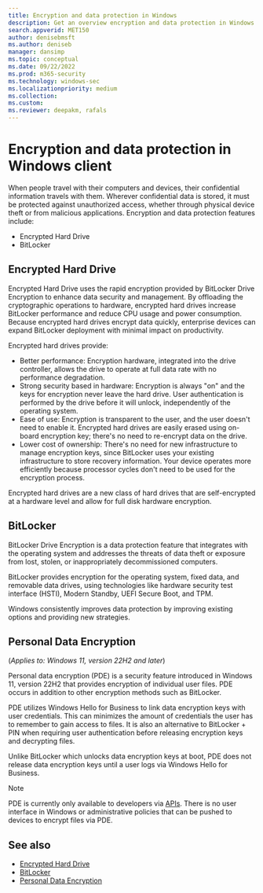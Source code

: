 ```yaml
---
title: Encryption and data protection in Windows
description: Get an overview encryption and data protection in Windows 11 and Windows 10
search.appverid: MET150 
author: denisebmsft
ms.author: deniseb
manager: dansimp 
ms.topic: conceptual
ms.date: 09/22/2022
ms.prod: m365-security
ms.technology: windows-sec
ms.localizationpriority: medium
ms.collection: 
ms.custom: 
ms.reviewer: deepakm, rafals  
---
```


# Encryption and data protection in Windows client

When people travel with their computers and devices, their confidential information travels with them. Wherever confidential data is stored, it must be protected against unauthorized access, whether through physical device theft or from malicious applications. 
Encryption and data protection features include:

- Encrypted Hard Drive
- BitLocker

## Encrypted Hard Drive

Encrypted Hard Drive uses the rapid encryption provided by BitLocker Drive Encryption to enhance data security and management.
By offloading the cryptographic operations to hardware, encrypted hard drives increase BitLocker performance and reduce CPU usage and power consumption. Because encrypted hard drives encrypt data quickly, enterprise devices can expand BitLocker deployment with minimal impact on productivity.

Encrypted hard drives provide:

- Better performance: Encryption hardware, integrated into the drive controller, allows the drive to operate at full data rate with no performance degradation.
- Strong security based in hardware: Encryption is always "on" and the keys for encryption never leave the hard drive. User authentication is performed by the drive before it will unlock, independently of the operating system.
- Ease of use: Encryption is transparent to the user, and the user doesn't need to enable it. Encrypted hard drives are easily erased using on-board encryption key; there's no need to re-encrypt data on the drive.
- Lower cost of ownership: There's no need for new infrastructure to manage encryption keys, since BitLocker uses your existing infrastructure to store recovery information. Your device operates more efficiently because processor cycles don't need to be used for the encryption process.

Encrypted hard drives are a new class of hard drives that are self-encrypted at a hardware level and allow for full disk hardware encryption. 

## BitLocker

BitLocker Drive Encryption is a data protection feature that integrates with the operating system and addresses the threats of data theft or exposure from lost, stolen, or inappropriately decommissioned computers. 

BitLocker provides encryption for the operating system, fixed data, and removable data drives, using technologies like hardware security test interface (HSTI), Modern Standby, UEFI Secure Boot, and TPM. 

Windows consistently improves data protection by improving existing options and providing new strategies.

## Personal Data Encryption
<!-- Max 5963468 OS 32516487 -->
(*Applies to: Windows 11, version 22H2 and later*)

Personal data encryption (PDE) is a security feature introduced in Windows 11, version 22H2 that provides encryption of individual user files. PDE occurs in addition to other encryption methods such as BitLocker.

PDE utilizes Windows Hello for Business to link data encryption keys with user credentials. This can minimizes the amount of credentials the user has to remember to gain access to files. It is also an alternative to BitLocker + PIN when requiring user authentication before releasing encryption keys and decrypting files.

Unlike BitLocker which unlocks data encryption keys at boot, PDE does not release data encryption keys until a user logs via Windows Hello for Business.

> [!NOTE]
> PDE is currently only available to developers via [APIs](/uwp/api/windows.security.dataprotection.userdataprotectionmanager.md). There is no user interface in Windows or administrative policies that can be pushed to devices to encrypt files via PDE.


## See also

- [Encrypted Hard Drive](information-protection/encrypted-hard-drive.md)
- [BitLocker](information-protection/bitlocker/bitlocker-overview.md)
- [Personal Data Encryption](information-protection/personal-data-encryption.md)

